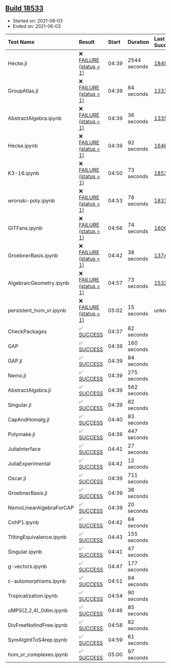 ## [Build 18533](https://oscarci.mathematik.uni-kl.de/job/oscar/18533/)

* Started on: 2021-06-03
* Ended on: 2021-06-03

| Test Name    | Result | Start | Duration | Last Success | First Failure |
|:-------------|:-------|:------|:---------|:-------------|:--------------|
| Hecke.jl | ❌ [FAILURE (status = 1)](https://oscarci.mathematik.uni-kl.de/job/oscar/18533/artifact/logs/build-18533/Hecke.jl.log) | 04:39 | 2544 seconds | [18490](https://oscarci.mathematik.uni-kl.de/job/oscar/18490/) | [18491](https://oscarci.mathematik.uni-kl.de/job/oscar/18491/) |
| GroupAtlas.jl | ❌ [FAILURE (status = 1)](https://oscarci.mathematik.uni-kl.de/job/oscar/18533/artifact/logs/build-18533/GroupAtlas.jl.log) | 04:39 | 64 seconds | [13311](https://oscarci.mathematik.uni-kl.de/job/oscar/13311/) | [13312](https://oscarci.mathematik.uni-kl.de/job/oscar/13312/) |
| AbstractAlgebra.ipynb | ❌ [FAILURE (status = 1)](https://oscarci.mathematik.uni-kl.de/job/oscar/18533/artifact/logs/build-18533/AbstractAlgebra.ipynb.log) | 04:39 | 36 seconds | [13355](https://oscarci.mathematik.uni-kl.de/job/oscar/13355/) | [13356](https://oscarci.mathematik.uni-kl.de/job/oscar/13356/) |
| Hecke.ipynb | ❌ [FAILURE (status = 1)](https://oscarci.mathematik.uni-kl.de/job/oscar/18533/artifact/logs/build-18533/Hecke.ipynb.log) | 04:39 | 92 seconds | [16463](https://oscarci.mathematik.uni-kl.de/job/oscar/16463/) | [16464](https://oscarci.mathematik.uni-kl.de/job/oscar/16464/) |
| K3-16.ipynb | ❌ [FAILURE (status = 1)](https://oscarci.mathematik.uni-kl.de/job/oscar/18533/artifact/logs/build-18533/K3-16.ipynb.log) | 04:50 | 73 seconds | [18532](https://oscarci.mathematik.uni-kl.de/job/oscar/18532/) | [18533](https://oscarci.mathematik.uni-kl.de/job/oscar/18533/) |
| wronski-poly.ipynb | ❌ [FAILURE (status = 1)](https://oscarci.mathematik.uni-kl.de/job/oscar/18533/artifact/logs/build-18533/wronski-poly.ipynb.log) | 04:53 | 78 seconds | [18314](https://oscarci.mathematik.uni-kl.de/job/oscar/18314/) | [18315](https://oscarci.mathematik.uni-kl.de/job/oscar/18315/) |
| GITFans.ipynb | ❌ [FAILURE (status = 1)](https://oscarci.mathematik.uni-kl.de/job/oscar/18533/artifact/logs/build-18533/GITFans.ipynb.log) | 04:56 | 74 seconds | [16068](https://oscarci.mathematik.uni-kl.de/job/oscar/16068/) | [16069](https://oscarci.mathematik.uni-kl.de/job/oscar/16069/) |
| GroebnerBasis.ipynb | ❌ [FAILURE (status = 1)](https://oscarci.mathematik.uni-kl.de/job/oscar/18533/artifact/logs/build-18533/GroebnerBasis.ipynb.log) | 04:42 | 38 seconds | [13748](https://oscarci.mathematik.uni-kl.de/job/oscar/13748/) | [13749](https://oscarci.mathematik.uni-kl.de/job/oscar/13749/) |
| AlgebraicGeometry.ipynb | ❌ [FAILURE (status = 1)](https://oscarci.mathematik.uni-kl.de/job/oscar/18533/artifact/logs/build-18533/AlgebraicGeometry.ipynb.log) | 04:57 | 73 seconds | [15322](https://oscarci.mathematik.uni-kl.de/job/oscar/15322/) | [15323](https://oscarci.mathematik.uni-kl.de/job/oscar/15323/) |
| persistent_hom_vr.ipynb | ❌ [FAILURE (status = 1)](https://oscarci.mathematik.uni-kl.de/job/oscar/18533/artifact/logs/build-18533/persistent_hom_vr.ipynb.log) | 05:02 | 15 seconds | unknown | unknown |
| CheckPackages | ✅ [SUCCESS](https://oscarci.mathematik.uni-kl.de/job/oscar/18533/artifact/logs/build-18533/CheckPackages.log) | 04:37 | 82 seconds |  |  |
| GAP | ✅ [SUCCESS](https://oscarci.mathematik.uni-kl.de/job/oscar/18533/artifact/logs/build-18533/GAP.log) | 04:39 | 160 seconds |  |  |
| GAP.jl | ✅ [SUCCESS](https://oscarci.mathematik.uni-kl.de/job/oscar/18533/artifact/logs/build-18533/GAP.jl.log) | 04:39 | 84 seconds |  |  |
| Nemo.jl | ✅ [SUCCESS](https://oscarci.mathematik.uni-kl.de/job/oscar/18533/artifact/logs/build-18533/Nemo.jl.log) | 04:39 | 275 seconds |  |  |
| AbstractAlgebra.jl | ✅ [SUCCESS](https://oscarci.mathematik.uni-kl.de/job/oscar/18533/artifact/logs/build-18533/AbstractAlgebra.jl.log) | 04:39 | 562 seconds |  |  |
| Singular.jl | ✅ [SUCCESS](https://oscarci.mathematik.uni-kl.de/job/oscar/18533/artifact/logs/build-18533/Singular.jl.log) | 04:39 | 82 seconds |  |  |
| CapAndHomalg.jl | ✅ [SUCCESS](https://oscarci.mathematik.uni-kl.de/job/oscar/18533/artifact/logs/build-18533/CapAndHomalg.jl.log) | 04:40 | 83 seconds |  |  |
| Polymake.jl | ✅ [SUCCESS](https://oscarci.mathematik.uni-kl.de/job/oscar/18533/artifact/logs/build-18533/Polymake.jl.log) | 04:39 | 447 seconds |  |  |
| JuliaInterface | ✅ [SUCCESS](https://oscarci.mathematik.uni-kl.de/job/oscar/18533/artifact/logs/build-18533/JuliaInterface.log) | 04:41 | 27 seconds |  |  |
| JuliaExperimental | ✅ [SUCCESS](https://oscarci.mathematik.uni-kl.de/job/oscar/18533/artifact/logs/build-18533/JuliaExperimental.log) | 04:42 | 12 seconds |  |  |
| Oscar.jl | ✅ [SUCCESS](https://oscarci.mathematik.uni-kl.de/job/oscar/18533/artifact/logs/build-18533/Oscar.jl.log) | 04:39 | 711 seconds |  |  |
| GroebnerBasis.jl | ✅ [SUCCESS](https://oscarci.mathematik.uni-kl.de/job/oscar/18533/artifact/logs/build-18533/GroebnerBasis.jl.log) | 04:39 | 36 seconds |  |  |
| NemoLinearAlgebraForCAP | ✅ [SUCCESS](https://oscarci.mathematik.uni-kl.de/job/oscar/18533/artifact/logs/build-18533/NemoLinearAlgebraForCAP.log) | 04:39 | 20 seconds |  |  |
| CohP1.ipynb | ✅ [SUCCESS](https://oscarci.mathematik.uni-kl.de/job/oscar/18533/artifact/logs/build-18533/CohP1.ipynb.log) | 04:42 | 64 seconds |  |  |
| TiltingEquivalence.ipynb | ✅ [SUCCESS](https://oscarci.mathematik.uni-kl.de/job/oscar/18533/artifact/logs/build-18533/TiltingEquivalence.ipynb.log) | 04:43 | 155 seconds |  |  |
| Singular.ipynb | ✅ [SUCCESS](https://oscarci.mathematik.uni-kl.de/job/oscar/18533/artifact/logs/build-18533/Singular.ipynb.log) | 04:41 | 47 seconds |  |  |
| g-vectors.ipynb | ✅ [SUCCESS](https://oscarci.mathematik.uni-kl.de/job/oscar/18533/artifact/logs/build-18533/g-vectors.ipynb.log) | 04:47 | 177 seconds |  |  |
| c-automorphisms.ipynb | ✅ [SUCCESS](https://oscarci.mathematik.uni-kl.de/job/oscar/18533/artifact/logs/build-18533/c-automorphisms.ipynb.log) | 04:51 | 84 seconds |  |  |
| Tropicalization.ipynb | ✅ [SUCCESS](https://oscarci.mathematik.uni-kl.de/job/oscar/18533/artifact/logs/build-18533/Tropicalization.ipynb.log) | 04:54 | 90 seconds |  |  |
| uMPS(2,2,4)_0dim.ipynb | ✅ [SUCCESS](https://oscarci.mathematik.uni-kl.de/job/oscar/18533/artifact/logs/build-18533/uMPS-2-2-4-_0dim.ipynb.log) | 04:46 | 85 seconds |  |  |
| DivFreeNotIndFree.ipynb | ✅ [SUCCESS](https://oscarci.mathematik.uni-kl.de/job/oscar/18533/artifact/logs/build-18533/DivFreeNotIndFree.ipynb.log) | 04:58 | 82 seconds |  |  |
| SymAlgIntToS4rep.ipynb | ✅ [SUCCESS](https://oscarci.mathematik.uni-kl.de/job/oscar/18533/artifact/logs/build-18533/SymAlgIntToS4rep.ipynb.log) | 04:59 | 61 seconds |  |  |
| hom_vr_complexes.ipynb | ✅ [SUCCESS](https://oscarci.mathematik.uni-kl.de/job/oscar/18533/artifact/logs/build-18533/hom_vr_complexes.ipynb.log) | 05:00 | 97 seconds |  |  |
